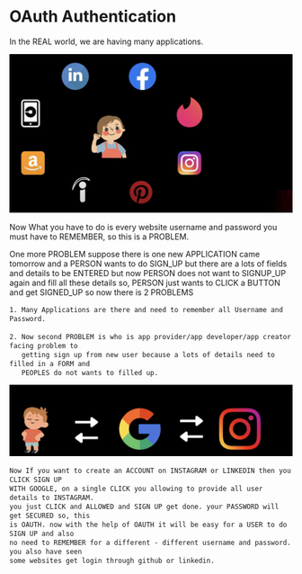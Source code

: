 
# OAuth Authentication

   In the REAL world, we are having many applications.  

  ![img.png](img.png)  
  
   Now What you have to do is every website username and password you must have to REMEMBER, so this is a PROBLEM.

   One more PROBLEM suppose there is one new APPLICATION came tomorrow and a PERSON wants to do SIGN_UP but there 
   are a lots of fields and details to be ENTERED but now PERSON does not want to SIGNUP_UP again and fill all these
   details so, PERSON just wants to CLICK a BUTTON and get SIGNED_UP so now there is 2 PROBLEMS

    1. Many Applications are there and need to remember all Username and Password.

    2. Now second PROBLEM is who is app provider/app developer/app creator facing problem to
       getting sign up from new user because a lots of details need to filled in a FORM and 
       PEOPLES do not wants to filled up. 

   ![img_1.png](img_1.png)

    Now If you want to create an ACCOUNT on INSTAGRAM or LINKEDIN then you CLICK SIGN UP
    WITH GOOGLE, on a single CLICK you allowing to provide all user details to INSTAGRAM.
    you just CLICK and ALLOWED and SIGN UP get done. your PASSWORD will get SECURED so, this
    is OAUTH. now with the help of OAUTH it will be easy for a USER to do SIGN UP and also
    no need to REMEMBER for a different - different username and password. you also have seen
    some websites get login through github or linkedin. 
    
    
   
   